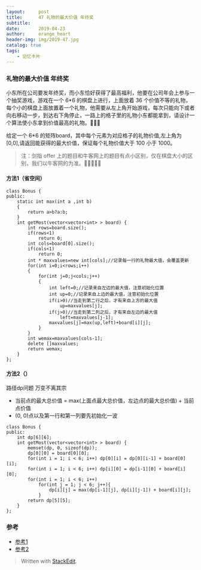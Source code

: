 ```yaml
---
layout:     post
title:      47 礼物的最大价值 年终奖
subtitle:     
date:       2019-04-23
author:     orange_heart
header-img: img/2019-47.jpg
catalog: true
tags:
    - 记忆卡片
---
```


###   礼物的最大价值 年终奖
小东所在公司要发年终奖，而小东恰好获得了最高福利，他要在公司年会上参与一个抽奖游戏，游戏在一个 6*6 的棋盘上进行，上面放着 36 个价值不等的礼物，每个小的棋盘上面放置着一个礼物，他需要从左上角开始游戏，每次只能向下或者向右移动一步，到达右下角停止，一路上的格子里的礼物小东都能拿到，请设计一个算法使小东拿到价值最高的礼物。🤣🤣🤣

给定一个 6*6 的矩阵board，其中每个元素为对应格子的礼物价值,左上角为 [0,0],请返回能获得的最大价值，保证每个礼物价值大于 100 小于 1000。

> 注：剑指 offer 上的题目和牛客网上的题目有点小区别，仅在棋盘大小的区别，我们以牛客网的为准。🧐🧐🧐🧐🧐


#### 方法1（省空间）
```objk
class Bonus {
public:
    static int max(int a ,int b)
    {
        return a>b?a:b;
    }
    int getMost(vector<vector<int> > board) {
        int rows=board.size();
        if(rows<1)
            return 0;
        int cols=board[0].size();
        if(cols<1)
            return 0;
        int * maxvalues=new int[cols];//记录每一行的礼物最大值，会覆盖更新
        for(int i=0;i<rows;i++)
        {
            for(int j=0;j<cols;j++)
            {
                int left=0;//记录来自左边的最大值，注意初始化位置
                int up=0;//记录来自上边的最大值，注意初始化位置
                if(i>0)//当走到第二行之后，才有来自上方的最大值
                    up=maxvalues[j];
                if(j>0)//当走到第二列之后，才有来自左边的最大值
                    left=maxvalues[j-1];
                maxvalues[j]=max(up,left)+board[i][j];
            }
        }
        int wemax=maxvalues[cols-1];
        delete []maxvalues;
        return wemax;
    }
};
```

#### 方法2（）

路径dp问题 万变不离其宗  
- 当前点的最大总价值 = max(上面点最大总价值，左边点的最大总价值) + 当前点价值
- (0, 0)点以及第一行和第一列要先初始化一波
```objk
class Bonus {
public:
    int dp[6][6];
    int getMost(vector<vector<int> > board) {
        memset(dp, 0, sizeof(dp));
        dp[0][0] = board[0][0];
        for(int i = 1; i < 6; i++) dp[0][i] = dp[0][i-1] + board[0][i];
        for(int i = 1; i < 6; i++) dp[i][0] = dp[i-1][0] + board[i][0];
        for(int i = 1; i < 6; i++)
            for(int j = 1; j < 6; j++){
                dp[i][j] = max(dp[i-1][j], dp[i][j-1]) + board[i][j];
            }
        return dp[5][5];
    }
};
```

### 参考

- [参考1](https://github.com/zhedahht/CodingInterviewChinese2)
- [参考2](https://github.com/gatieme/CodingInterviews)



> Written with [StackEdit](https://stackedit.io/).

<head>
    <script src="https://cdn.mathjax.org/mathjax/latest/MathJax.js?config=TeX-AMS-MML_HTMLorMML" type="text/javascript"></script>
    <script type="text/x-mathjax-config">
        MathJax.Hub.Config({
            tex2jax: {
            skipTags: ['script', 'noscript', 'style', 'textarea', 'pre'],
            inlineMath: [['$','$']]
            }
        });
    </script>
</head>
<!--stackedit_data:
eyJoaXN0b3J5IjpbMjEyODUwNDkxM119
-->